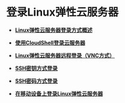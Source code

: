 # 登录Linux弹性云服务器<a name="ZH-CN_TOPIC_0030831990"></a>

-   **[Linux弹性云服务器登录方式概述](Linux弹性云服务器登录方式概述.md)**  

-   **[使用CloudShell登录云服务器](使用CloudShell登录云服务器.md)**  

-   **[Linux弹性云服务器远程登录（VNC方式）](Linux弹性云服务器远程登录（VNC方式）.md)**  

-   **[SSH密钥方式登录](SSH密钥方式登录.md)**  

-   **[SSH密码方式登录](SSH密码方式登录.md)**  

-   **[在移动设备上登录Linux弹性云服务器](在移动设备上登录Linux弹性云服务器.md)**  



